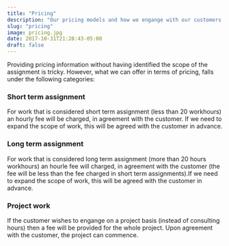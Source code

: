 ```yaml
---
title: "Pricing"
description: "Our pricing models and how we engange with our customers. We are sure you will find something you like in here!"
slug: "pricing"
image: pricing.jpg
date: 2017-10-31T21:28:43-05:00
draft: false
---
```


Providing pricing information without having identified the scope of the assignment is tricky. However, what we can offer in terms of pricing, falls under the following categories:

### Short term assignment
For work that is considered short term assignment (less than 20 workhours) an hourly fee will be charged, in agreement with the customer. If we need to expand the scope of work, this will be agreed with the customer in advance.
### Long term assignment
For work that is considered long term assignment (more than 20 hours workhours) an hourle fee will charged, in agreement with the customer (the fee will be less than the fee charged in short term assignments).If we need to expand the scope of work, this will be agreed with the customer in advance.
### Project work
If the customer wishes to engange on a project basis (instead of consulting hours) then a fee will be provided for the whole project. Upon agreement with the customer, the project can commence.